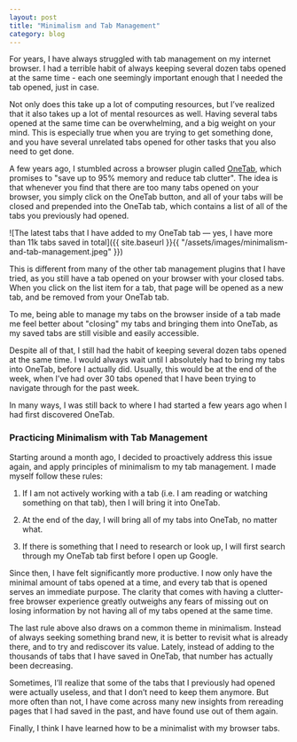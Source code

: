 ```yaml
---
layout: post
title: "Minimalism and Tab Management"
category: blog
---
```


For years, I have always struggled with tab management on my internet browser. I had a terrible habit of always keeping several dozen tabs opened at the same time - each one seemingly important enough that I needed the tab opened, just in case.

Not only does this take up a lot of computing resources, but I’ve realized that it also takes up a lot of mental resources as well. Having several tabs opened at the same time can be overwhelming, and a big weight on your mind. This is especially true when you are trying to get something done, and you have several unrelated tabs opened for other tasks that you also need to get done.

A few years ago, I stumbled across a browser plugin called [OneTab](https://chrome.google.com/webstore/detail/onetab/chphlpgkkbolifaimnlloiipkdnihall), which promises to "save up to 95% memory and reduce tab clutter". The idea is that whenever you find that there are too many tabs opened on your browser, you simply click on the OneTab button, and all of your tabs will be closed and prepended into the OneTab tab, which contains a list of all of the tabs you previously had opened.

![The latest tabs that I have added to my OneTab tab — yes, I have more than 11k tabs saved in total]({{ site.baseurl }}{{ "/assets/images/minimalism-and-tab-management.jpeg" }})

This is different from many of the other tab management plugins that I have tried, as you still have a tab opened on your browser with your closed tabs. When you click on the list item for a tab, that page will be opened as a new tab, and be removed from your OneTab tab.

To me, being able to manage my tabs on the browser inside of a tab made me feel better about "closing" my tabs and bringing them into OneTab, as my saved tabs are still visible and easily accessible.

Despite all of that, I still had the habit of keeping several dozen tabs opened at the same time. I would always wait until I absolutely had to bring my tabs into OneTab, before I actually did. Usually, this would be at the end of the week, when I’ve had over 30 tabs opened that I have been trying to navigate through for the past week.

In many ways, I was still back to where I had started a few years ago when I had first discovered OneTab.

### Practicing Minimalism with Tab Management

Starting around a month ago, I decided to proactively address this issue again, and apply principles of minimalism to my tab management. I made myself follow these rules:

1. If I am not actively working with a tab (i.e. I am reading or watching something on that tab), then I will bring it into OneTab.

2. At the end of the day, I will bring all of my tabs into OneTab, no matter what.

3. If there is something that I need to research or look up, I will first search through my OneTab tab first before I open up Google.

Since then, I have felt significantly more productive. I now only have the minimal amount of tabs opened at a time, and every tab that is opened serves an immediate purpose. The clarity that comes with having a clutter-free browser experience greatly outweighs any fears of missing out on losing information by not having all of my tabs opened at the same time.

The last rule above also draws on a common theme in minimalism. Instead of always seeking something brand new, it is better to revisit what is already there, and to try and rediscover its value. Lately, instead of adding to the thousands of tabs that I have saved in OneTab, that number has actually been decreasing.

Sometimes, I’ll realize that some of the tabs that I previously had opened were actually useless, and that I don’t need to keep them anymore. But more often than not, I have come across many new insights from rereading pages that I had saved in the past, and have found use out of them again.

Finally, I think I have learned how to be a minimalist with my browser tabs.
